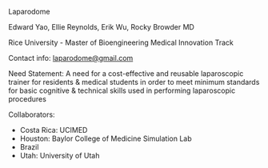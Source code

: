 
Laparodome

Edward Yao, Ellie Reynolds, Erik Wu, Rocky Browder MD

Rice University - Master of Bioengineering Medical Innovation Track

Contact info: laparodome@gmail.com


Need Statement:
A need for a cost-effective and reusable laparoscopic trainer for residents & medical students in order to meet minimum standards for basic cognitive & technical skills used in performing laparoscopic procedures

Collaborators: 
- Costa Rica: UCIMED
- Houston: Baylor College of Medicine Simulation Lab
- Brazil
- Utah: University of Utah
